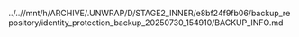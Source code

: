../..//mnt/h/ARCHIVE/.UNWRAP/D/STAGE2_INNER/e8bf24f9fb06/backup_repository/identity_protection_backup_20250730_154910/BACKUP_INFO.md